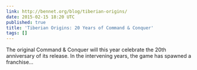 ```yaml
---
link: http://bennet.org/blog/tiberian-origins/
date: 2015-02-15 18:20 UTC
published: true
title: 'Tiberian Origins: 20 Years of Command & Conquer'
tags: []
---
```


The original Command & Conquer will this year celebrate the 20th anniversary of its release.
In the intervening years, the game has spawned a franchise…
